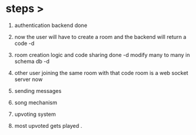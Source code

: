 
# steps >

1. authentication backend done

2. now the user will have to create a room and the backend will return a code -d

3. room creation logic and code sharing done -d
 modify many to many in schema db -d

4. other user joining the same room with that code 
    room is a web socket server now

5. sending messages 

6. song mechanism

7. upvoting system

8. most upvoted gets played .